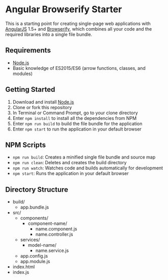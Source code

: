 # Angular Browserify Starter
This is a starting point for creating single-page web applications with [AngularJS](https://angularjs.org) 1.5+ and [Browserify](http://browserify.org), which combines all your code and the required libraries into a single file bundle.

## Requirements
* [Node.js](https://nodejs.org)
* Basic knowledge of ES2015/ES6 (arrow functions, classes, and modules)

## Getting Started
1. Download and install [Node.js](https://nodejs.org)
2. Clone or fork this repository
3. In Terminal or Command Prompt, go to your clone directory
4. Enter `npm install` to install all the dependencies from NPM
5. Enter `npm run build` to build the file bundle for the application
6. Enter `npm start` to run the application in your default browser

## NPM Scripts
* `npm run build`: Creates a minified single file bundle and source map
* `npm run clean`: Deletes and creates the build directory
* `npm run watch`: Watches code and builds automatically for development
* `npm start`: Runs the application in your default browser

## Directory Structure
* build/
	* app.bundle.js
* src/
	* components/
		* component-name/
			* name.component.js
			* name.controller.js
	* services/
		* model-name/
			* name.service.js
	* app.config.js
	* app.module.js
* index.html
* index.js
